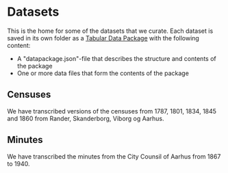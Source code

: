 # Datasets
This is the home for some of the datasets that we curate. Each dataset is saved in its own folder as a [Tabular Data Package](https://specs.frictionlessdata.io/tabular-data-package/) with the following content:

* A "datapackage.json"-file that describes the structure and contents of the package
* One or more data files that form the contents of the package

## Censuses
We have transcribed versions of the censuses from 1787, 1801, 1834, 1845 and 1860 from Rander, Skanderborg, Viborg og Aarhus.

## Minutes
We have transcribed the minutes from the City Counsil of Aarhus from 1867 to 1940.
